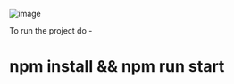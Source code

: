 ![image](https://user-images.githubusercontent.com/47300145/224949906-34502f9b-4890-4b0c-8423-11aed4d39122.png)

To run the project do -

# npm install && npm run start
